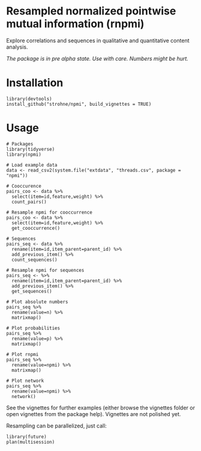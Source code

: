 # Resampled normalized pointwise mutual information (rnpmi)
Explore correlations and sequences in qualitative and quantitative content analysis.

*The package is in pre alpha state. Use with care. Numbers might be hurt.*

# Installation
```
library(devtools)
install_github("strohne/npmi", build_vignettes = TRUE)
```

# Usage
```
# Packages
library(tidyverse)
library(npmi)

# Load example data
data <- read_csv2(system.file("extdata", "threads.csv", package = "npmi"))

# Cooccurence
pairs_coo <- data %>%
  select(item=id,feature,weight) %>%
  count_pairs()

# Resample npmi for cooccurrence
pairs_coo <- data %>%
  select(item=id,feature,weight) %>%
  get_cooccurrence()

# Sequences
pairs_seq <- data %>%
  rename(item=id,item_parent=parent_id) %>% 
  add_previous_item() %>% 
  count_sequences()

# Resample npmi for sequences
pairs_seq <- %>%
  rename(item=id,item_parent=parent_id) %>% 
  add_previous_item() %>% 
  get_sequences()

# Plot absolute numbers
pairs_seq %>% 
  rename(value=n) %>% 
  matrixmap() 

# Plot probabilities
pairs_seq %>% 
  rename(value=p) %>% 
  matrixmap() 

# Plot rnpmi
pairs_seq %>% 
  rename(value=npmi) %>% 
  matrixmap()   
  
# Plot network
pairs_seq %>% 
  rename(value=npmi) %>% 
  network() 
```    

See the vignettes for further examples (either browse the vignettes folder or open vignettes from the package help). Vignettes are not polished yet.

Resampling can be parallelized, just call:
```
library(future)
plan(multisession)
```
